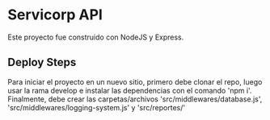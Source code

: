 # Servicorp API

Este proyecto fue construido con NodeJS y Express.

## Deploy Steps

Para iniciar el proyecto en un nuevo sitio, primero debe clonar el repo, luego usar la rama develop e instalar las dependencias con el comando 'npm i'. Finalmente, debe crear las carpetas/archivos 'src/middlewares/database.js', 'src/middlewares/logging-system.js' y 'src/reportes/'